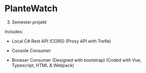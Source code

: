 # PlanteWatch
3. Semester projekt

Includes:
- Local C# Rest API (CORS) (Proxy API with Trefle)

- Console Consumer

- Browser Consumer (Designed with bootstrap) (Coded with Vue, Typescript, HTML & Webpack)
